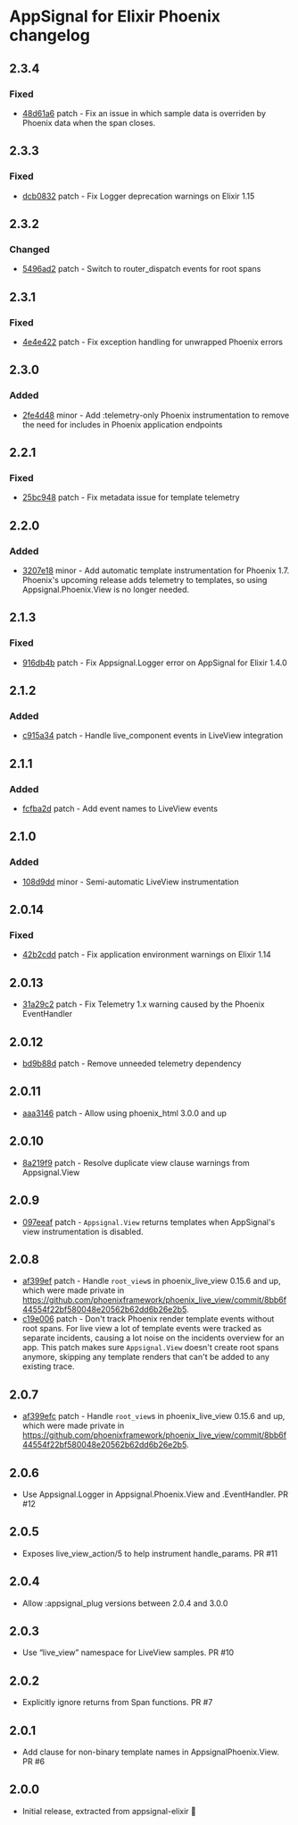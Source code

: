 # AppSignal for Elixir Phoenix changelog

## 2.3.4

### Fixed

- [48d61a6](https://github.com/appsignal/appsignal-elixir-phoenix/commit/48d61a65f02c63d2f55ec80a98552fd3bf782bef) patch - Fix an issue in which sample data is overriden by Phoenix data when the span closes.

## 2.3.3

### Fixed

- [dcb0832](https://github.com/appsignal/appsignal-elixir-phoenix/commit/dcb08325f8bb7d170a910813db0282e040a04187) patch - Fix Logger deprecation warnings on Elixir 1.15

## 2.3.2

### Changed

- [5496ad2](https://github.com/appsignal/appsignal-elixir-phoenix/commit/5496ad23398e12216f184c6e9913459c3a31f7f1) patch - Switch to router_dispatch events for root spans

## 2.3.1

### Fixed

- [4e4e422](https://github.com/appsignal/appsignal-elixir-phoenix/commit/4e4e422dd9194ba0d8e3afccc955c227eacae9fb) patch - Fix exception handling for unwrapped Phoenix errors

## 2.3.0

### Added

- [2fe4d48](https://github.com/appsignal/appsignal-elixir-phoenix/commit/2fe4d489149e7a343463eb87e3e64be74a4599c1) minor - Add :telemetry-only Phoenix instrumentation to remove the need for includes in Phoenix application endpoints

## 2.2.1

### Fixed

- [25bc948](https://github.com/appsignal/appsignal-elixir-phoenix/commit/25bc948c620c24a2efe330ec76c657d945f25fce) patch - Fix metadata issue for template telemetry

## 2.2.0

### Added

- [3207e18](https://github.com/appsignal/appsignal-elixir-phoenix/commit/3207e18fe98f4dd08c843304590039acda1e3db5) minor - Add automatic template instrumentation for Phoenix 1.7. Phoenix's upcoming release adds telemetry to templates, so using Appsignal.Phoenix.View is no longer needed.

## 2.1.3

### Fixed

- [916db4b](https://github.com/appsignal/appsignal-elixir-phoenix/commit/916db4be845a8f46f293106776a2bf32683e5043) patch - Fix Appsignal.Logger error on AppSignal for Elixir 1.4.0

## 2.1.2

### Added

- [c915a34](https://github.com/appsignal/appsignal-elixir-phoenix/commit/c915a349fc4507c5266bb59130a118b2ca1e3270) patch - Handle live_component events in LiveView integration

## 2.1.1

### Added

- [fcfba2d](https://github.com/appsignal/appsignal-elixir-phoenix/commit/fcfba2dc1457176fc4998259b2d3e0ead86d0729) patch - Add event names to LiveView events

## 2.1.0

### Added

- [108d9dd](https://github.com/appsignal/appsignal-elixir-phoenix/commit/108d9dd33cc9f5465aac63d720f3d445577b9849) minor - Semi-automatic LiveView instrumentation

## 2.0.14

### Fixed

- [42b2cdd](https://github.com/appsignal/appsignal-elixir-phoenix/commit/42b2cdd816b3b54627cd77bdb3a6e87b20d5d38f) patch - Fix application environment warnings on Elixir 1.14

## 2.0.13

- [31a29c2](https://github.com/appsignal/appsignal-elixir-phoenix/commit/31a29c229211ab9e84fec5a5383fae6044c3c628) patch - Fix Telemetry 1.x warning caused by the Phoenix EventHandler

## 2.0.12

- [bd9b88d](https://github.com/appsignal/appsignal-elixir-phoenix/commit/bd9b88d4db6776a631ca59060a5412832c771dbe) patch - Remove unneeded telemetry dependency

## 2.0.11

- [aaa3146](https://github.com/appsignal/appsignal-elixir-phoenix/commit/aaa31460c4120873e45be2da61d64bf5f87ecd47) patch - Allow using phoenix_html 3.0.0 and up

## 2.0.10

- [8a219f9](https://github.com/appsignal/appsignal-elixir-phoenix/commit/8a219f9c213baaaab9cc66471f9307941b586f44) patch - Resolve duplicate view clause warnings from Appsignal.View

## 2.0.9

- [097eeaf](https://github.com/appsignal/appsignal-elixir-phoenix/commit/097eeafc66319771dc300a7bfd5b923947647e9d) patch - `Appsignal.View` returns templates when AppSignal's view instrumentation is disabled.

## 2.0.8

- [af399ef](https://github.com/appsignal/appsignal-elixir-phoenix/commit/af399efc8ad43ab7b93d34f848eb1df6d87c96ad) patch - Handle `root_view`s in phoenix_live_view 0.15.6 and up, which were made private
  in
  https://github.com/phoenixframework/phoenix_live_view/commit/8bb6f44554f22bf580048e20562b62dd6b26e2b5.
- [c19e006](https://github.com/appsignal/appsignal-elixir-phoenix/commit/c19e00695c45c5c50269fa568e550ed95e437408) patch - Don't track Phoenix render template events without root spans. For live view a lot of template events were tracked as separate incidents, causing a lot noise on the incidents overview for an app. This patch makes sure `Appsignal.View` doesn't create root spans anymore, skipping any template renders that can't be added to any existing trace.

## 2.0.7
- [af399efc](https://github.com/appsignal/appsignal-elixir-phoenix/commit/af399efc8ad43ab7b93d34f848eb1df6d87c96ad) patch - Handle `root_view`s in phoenix_live_view 0.15.6 and up, which were made private in https://github.com/phoenixframework/phoenix_live_view/commit/8bb6f44554f22bf580048e20562b62dd6b26e2b5.

## 2.0.6
* Use Appsignal.Logger in Appsignal.Phoenix.View and .EventHandler. PR #12

## 2.0.5
* Exposes live_view_action/5 to help instrument handle_params. PR #11

## 2.0.4
* Allow :appsignal_plug versions between 2.0.4 and 3.0.0

## 2.0.3
* Use “live_view” namespace for LiveView samples. PR #10

## 2.0.2
* Explicitly ignore returns from Span functions. PR #7

## 2.0.1
* Add clause for non-binary template names in AppsignalPhoenix.View. PR #6

## 2.0.0
* Initial release, extracted from appsignal-elixir 🎉
